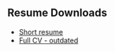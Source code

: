 ## Resume Downloads

- [Short resume](/2021_Resume_JoannaDelaporte_Architect.pdf)
- [Full CV - outdated](/2019_Resume_Full_JoannaDelaporte.pdf)
